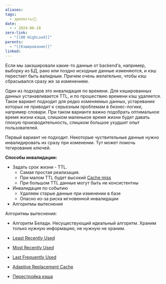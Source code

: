 ```yaml
---
aliases: 
tags:
  - зрелость/🌱
date:
  - - 2024-06-18
zero-link:
  - "[[00 HighLoad]]"
parents:
  - "[[Кэширование]]"
linked:
---
```

Если мы закэшировали какие-то данные от backend’а, например, выборку из БД, рано или поздно исходные данные изменяются, и кэш перестает быть валидным. Причем очень желательно, чтобы кэш сбрасывался сразу же за изменением.

Один из подходов это инвалидация по времени. Для кэшированных данных устанавливается TTL, и по прошествию времени кэш удаляется. Такое вариант подходит для редко изменяемых данных, устаревание которых не приводит к серьезным проблемам в бизнес-логике, например словари. При таком варианте важно подобрать оптимальное время жизни кэша, слишком маленькое время жизни будет давать плохую производительность, слишком большое ухудшит опыт пользователей.

Первый вариант не подходит. Некоторые чуствительные данные нужно инвалидировать их сразу при изменении. Тут может помочь тегирование ключей.

**Способы инвалидации:**
- Задать срок жизни - TTL. 
	- Самая простая реализация.
	- При малом TTL будет высокий [Cache miss](Cache%20miss.md)
	- При большом TTL данные могут быть не консистентны
- Инвалидация по событию
	- Удаляем старые данные при изменении в базе
	- Опасно из-за риска мгновенной инвалидации
- Алгоритмы вытеснения

Алгоритмы вытеснения:
- Алгоритм Белади. Несуществующий идеальный алгоритм. Храним только нужную информацию, не нужную не храним.
- [Least Recently Used](Least%20Recently%20Used.md)
- [Most Recently Used](Most%20Recently%20Used.md)
- [Last Frequently Used](Last%20Frequently%20Used.md)
- [Adaptive Replacement Cache](Adaptive%20Replacement%20Cache.md)

- [Перестройка кэша](Перестройка%20кэша.md)